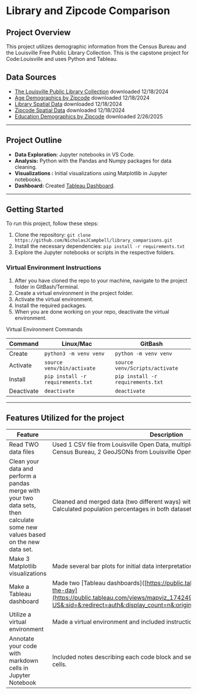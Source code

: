 # Library and Zipcode Comparison

## Project Overview

This project utilizes demographic information from the Census Bureau and the Louisville Free Public Library Collection.
This is the capstone project for Code:Louisville and uses Python and Tableau.

## Data Sources

- [The Louisville Public Library Collection](https://data.louisvilleky.gov/datasets/LOJIC::louisville-metro-ky-library-collection-inventory-/about) downloaded 12/18/2024 
- [Age Demographics by Zipcode](https://data.census.gov/) downloaded 12/18/2024
- [Library Spatial Data](https://data.louisvilleky.gov/datasets/LOJIC::louisville-ky-free-public-libraries-1/about) downloaded 12/18/2024
- [Zipcode Spatial Data](https://data.louisvilleky.gov/datasets/LOJIC::jefferson-county-ky-zip-codes/about) downloaded 12/18/2024
- [Education Demographics by Zipcode](https://data.census.gov/) downloaded 2/26/2025

---
## Project Outline
- **Data Exploration:** Jupyter notebooks in VS Code.
- **Analysis:** Python with the Pandas and Numpy packages for data cleaning.
- **Visualizations :** Initial visualizations using Matplotlib in Jupyter notebooks. 
- **Dashboard:** Created [Tableau Dashboard](https://public.tableau.com/views/mapviz_17424942099340/Age?:language=en-US&:sid=&:redirect=auth&:display_count=n&:origin=viz_share_link).

---

## Getting Started

To run this project, follow these steps:

1. Clone the repository: `git clone https://github.com/NicholasJCampbell/library_comparisons.git`
2. Install the necessary dependencies: `pip install -r requirements.txt`
3. Explore the Jupyter notebooks or scripts in the respective folders.

###  Virtual Environment Instructions

1. After you have cloned the repo to your machine, navigate to the project 
folder in GitBash/Terminal.
1. Create a virtual environment in the project folder. 
1. Activate the virtual environment.
1. Install the required packages. 
1. When you are done working on your repo, deactivate the virtual environment.

Virtual Environment Commands

| Command | Linux/Mac | GitBash |
|---------|-----------|---------|
| Create | `python3 -m venv venv` | `python -m venv venv` |
| Activate | `source venv/bin/activate` | `source venv/Scripts/activate` |
| Install | `pip install -r requirements.txt` | `pip install -r requirements.txt` |
| Deactivate | `deactivate` | `deactivate` |

---

## Features Utilized for the project

  | Feature        | Description                           |
  |----------------|---------------------------------------|
  | Read TWO data files| Used 1 CSV file from Louisville Open Data, multiple (78 total) CSVs from the Census Bureau, 2 GeoJSONs from Louisville Open Data |
  | Clean your data and perform a pandas merge with your two data sets, then calculate some new values based on the new data set.      | Cleaned and merged data (two different ways) with Pandas and in Tableau. Calculated population percentages in both datasets. |
  | Make 3 Matplotlib visualizations | Made several bar plots for initial data interpretation. |
  | Make a Tableau dashboard  | Made two [Tableau dashboards]([https://public.tableau.com/app/discover/viz-of-the-day](https://public.tableau.com/views/mapviz_17424942099340/Age?:language=en-US&:sid=&:redirect=auth&:display_count=n&:origin=viz_share_link). |
  | Utilize a virtual environment | Made a virtual environment and included instructions in the ReadMe. |
  | Annotate your code with markdown cells in Jupyter Notebook | Included notes describing each code block and section descriptions in Markdown cells. |
